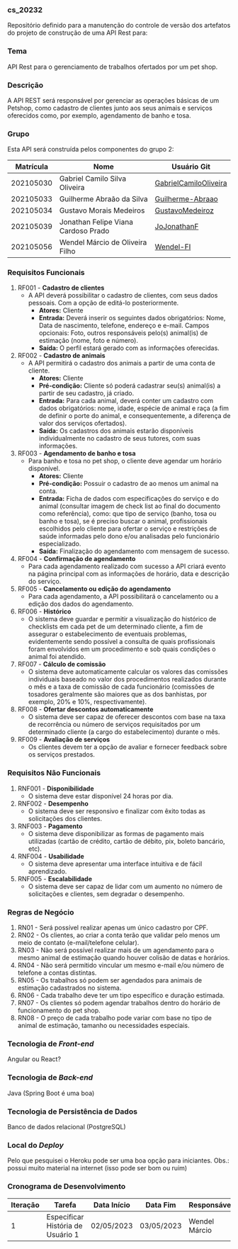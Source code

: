 ### cs_20232
Repositório definido para a manutenção do controle de versão dos artefatos do projeto de construção de uma API Rest para:

### Tema
API Rest para o gerenciamento de trabalhos ofertados por um pet shop.

### Descrição
A API REST será responsável por gerenciar as operações básicas de um Petshop, como cadastro de clientes junto aos seus animais e serviços oferecidos como, por exemplo, agendamento de banho e tosa.

### Grupo
Esta API será construída pelos componentes do grupo 2:

|Matrícula|Nome|Usuário Git|
|---|---|---|
|202105030|Gabriel Camilo Silva Oliveira|[GabrielCamiloOliveira](https://github.com/GabrielCamiloOliveira)|
|202105033|Guilherme Abraão da Silva|[Guilherme-Abraao](https://github.com/Guilherme-Abraao)|
|202105034|Gustavo Morais Medeiros|[GustavoMedeiroz](https://github.com/GustavoMedeiroz)|
|202105039|Jonathan Felipe Viana Cardoso Prado|[JoJonathanF](https://github.com/JoJonathanF)|
|202105056|Wendel Márcio de Oliveira Filho|[Wendel-FI](https://github.com/Wendel-FI)|

### Requisitos Funcionais
1. RF001 - **Cadastro de clientes**
   - A API deverá possibilitar o cadastro de clientes, com seus dados pessoais. Com a opção de editá-lo posteriormente.
      - **Atores:** Cliente
      - **Entrada:** Deverá inserir os seguintes dados obrigatórios: Nome, Data de nascimento, telefone, endereço e e-mail. Campos opcionais: Foto, outros responsáveis pelo(s) animal(is) de estimação (nome, foto e número).
      - **Saída:** O perfil estará gerado com as informações oferecidas.
2. RF002 - **Cadastro de animais**
   - A API permitirá o cadastro dos animais a partir de uma conta de cliente.
      - **Atores:** Cliente
      - **Pré-condição:** Cliente só poderá cadastrar seu(s) animal(is) a partir de seu cadastro, já criado.
      - **Entrada:** Para cada animal, deverá conter um cadastro com dados obrigatórios: nome, idade, espécie de animal e raça (a fim de definir o porte do animal, e consequentemente, a diferença de valor dos serviços ofertados).
      - **Saída:** Os cadastros dos animais estarão disponíveis individualmente no cadastro de seus tutores, com suas informações.
3. RF003 - **Agendamento de banho e tosa**
   - Para banho e tosa no pet shop, o cliente deve agendar um horário disponível.
      - **Atores:** Cliente
      - **Pré-condição:** Possuir o cadastro de ao menos um animal na conta.
      - **Entrada:** Ficha de dados com especificações do serviço e do animal (consultar imagem de check list ao final do documento como referência), como: que tipo de serviço (banho, tosa ou banho e tosa), se é preciso buscar o animal, profissionais escolhidos pelo cliente para ofertar o serviço e restrições de saúde informadas pelo dono e/ou analisadas pelo funcionário especializado.
      - **Saída:** Finalização do agendamento com mensagem de sucesso.
4. RF004 - **Confirmação de agendamento**
   - Para cada agendamento realizado com sucesso a API criará evento na página principal com as informações de horário, data e descrição do serviço.
5. RF005 - **Cancelamento ou edição do agendamento**
   - Para cada agendamento, a API possibilitará o cancelamento ou a edição dos dados do agendamento.
6. RF006 - **Histórico**
   - O sistema deve guardar e permitir a visualização do histórico de checklists em cada pet de um determinado cliente, a fim de assegurar o estabelecimento de eventuais problemas, evidentemente sendo possível a consulta de quais profissionais foram envolvidos em um procedimento e sob quais condições o animal foi atendido.
7. RF007 - **Cálculo de comissão**
   - O sistema deve automaticamente calcular os valores das comissões individuais baseado no valor dos procedimentos realizados durante o mês e a taxa de comissão de cada funcionário (comissões de tosadores geralmente são maiores que as dos banhistas, por exemplo, 20% e 10%, respectivamente).
8. RF008 - **Ofertar descontos automaticamente**
   - O sistema deve ser capaz de oferecer descontos com base na taxa de recorrência ou número de serviços requisitados por um determinado cliente (a cargo do estabelecimento) durante o mês.
9. RF009 - **Avaliação de serviços**
   - Os clientes devem ter a opção de avaliar e fornecer feedback sobre os serviços prestados.


### Requisitos Não Funcionais
1. RNF001 - **Disponibilidade**
   -  O sistema deve estar disponível 24 horas por dia.
2. RNF002 - **Desempenho**
   - O sistema deve ser responsivo e finalizar com êxito todas as solicitações dos clientes.
3. RNF003 - **Pagamento**
   - O sistema deve disponibilizar as formas de pagamento mais utilizadas (cartão de crédito, cartão de débito, pix, boleto bancário, etc).
4. RNF004 - **Usabilidade**
   - O sistema deve apresentar uma interface intuitiva e de fácil aprendizado.
5. RNF005 - **Escalabilidade**
   - O sistema deve ser capaz de lidar com um aumento no número de solicitações e clientes, sem degradar o desempenho.

### Regras de Negócio
1. RN01 - Será possível realizar apenas um único cadastro por CPF.
2. RN02 - Os clientes, ao criar a conta terão que validar pelo menos um meio de contato (e-mail/telefone celular).
3. RN03 - Não será possível realizar mais de um agendamento para o mesmo animal de estimação quando houver colisão de datas e horários.
4. RN04 - Não será permitido vincular um mesmo e-mail e/ou número de telefone a contas distintas.
5. RN05 - Os trabalhos só podem ser agendados para animais de estimação cadastrados no sistema.
6. RN06 - Cada trabalho deve ter um tipo específico e duração estimada.
7. RN07 - Os clientes só podem agendar trabalhos dentro do horário de funcionamento do pet shop.
8. RN08 - O preço de cada trabalho pode variar com base no tipo de animal de estimação, tamanho ou necessidades especiais.

### Tecnologia de _Front-end_
Angular ou React?

### Tecnologia de _Back-end_
Java (Spring Boot é uma boa)

### Tecnologia de Persistência de Dados
Banco de dados relacional (PostgreSQL)

### Local do _Deploy_
Pelo que pesquisei o Heroku pode ser uma boa opção para iniciantes. Obs.: possui muito material na internet (isso pode ser bom ou ruim)

### Cronograma de Desenvolvimento

|Iteração|Tarefa|Data Início|Data Fim|Responsável|Situação|
|---|---|---|---|---|---|
|1|Especificar História de Usuário 1|02/05/2023|03/05/2023|Wendel Márcio|Programada|
